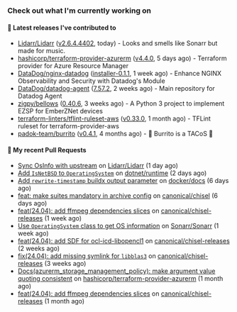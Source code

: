 ### Check out what I'm currently working on

#### 🔭 Latest releases I've contributed to

- [Lidarr/Lidarr](https://github.com/Lidarr/Lidarr) ([v2.6.4.4402](https://github.com/Lidarr/Lidarr/releases/tag/v2.6.4.4402), today) - Looks and smells like Sonarr but made for music.
- [hashicorp/terraform-provider-azurerm](https://github.com/hashicorp/terraform-provider-azurerm) ([v4.4.0](https://github.com/hashicorp/terraform-provider-azurerm/releases/tag/v4.4.0), 5 days ago) - Terraform provider for Azure Resource Manager
- [DataDog/nginx-datadog](https://github.com/DataDog/nginx-datadog) ([installer-0.1.1](https://github.com/DataDog/nginx-datadog/releases/tag/installer-0.1.1), 1 week ago) - Enhance NGINX Observability and Security with Datadog&#39;s Module
- [DataDog/datadog-agent](https://github.com/DataDog/datadog-agent) ([7.57.2](https://github.com/DataDog/datadog-agent/releases/tag/7.57.2), 2 weeks ago) - Main repository for Datadog Agent
- [zigpy/bellows](https://github.com/zigpy/bellows) ([0.40.6](https://github.com/zigpy/bellows/releases/tag/0.40.6), 3 weeks ago) - A Python 3 project to implement EZSP for EmberZNet devices
- [terraform-linters/tflint-ruleset-aws](https://github.com/terraform-linters/tflint-ruleset-aws) ([v0.33.0](https://github.com/terraform-linters/tflint-ruleset-aws/releases/tag/v0.33.0), 1 month ago) - TFLint ruleset for terraform-provider-aws
- [padok-team/burrito](https://github.com/padok-team/burrito) ([v0.4.1](https://github.com/padok-team/burrito/releases/tag/v0.4.1), 4 months ago) - 🌯 Burrito is a TACoS 🌮

#### 🔨 My recent Pull Requests

- [Sync OsInfo with upstream](https://github.com/Lidarr/Lidarr/pull/5163) on [Lidarr/Lidarr](https://github.com/Lidarr/Lidarr) (1 day ago)
- [Add `IsNetBSD` to `OperatingSystem`](https://github.com/dotnet/runtime/pull/108630) on [dotnet/runtime](https://github.com/dotnet/runtime) (2 days ago)
- [Add `rewrite-timestamp` buildx output parameter](https://github.com/docker/docs/pull/21055) on [docker/docs](https://github.com/docker/docs) (6 days ago)
- [feat: make suites mandatory in archive config](https://github.com/canonical/chisel/pull/161) on [canonical/chisel](https://github.com/canonical/chisel) (6 days ago)
- [feat(24.04): add ffmpeg dependencies slices](https://github.com/canonical/chisel-releases/pull/359) on [canonical/chisel-releases](https://github.com/canonical/chisel-releases) (1 week ago)
- [Use `OperatingSystem` class to get OS information](https://github.com/Sonarr/Sonarr/pull/7249) on [Sonarr/Sonarr](https://github.com/Sonarr/Sonarr) (1 week ago)
- [feat(24.04): add SDF for ocl-icd-libopencl1](https://github.com/canonical/chisel-releases/pull/353) on [canonical/chisel-releases](https://github.com/canonical/chisel-releases) (2 weeks ago)
- [fix(24.04): add missing symlink for `libblas3`](https://github.com/canonical/chisel-releases/pull/351) on [canonical/chisel-releases](https://github.com/canonical/chisel-releases) (3 weeks ago)
- [Docs(azurerm_storage_management_policy): make argument value quoting consistent](https://github.com/hashicorp/terraform-provider-azurerm/pull/27296) on [hashicorp/terraform-provider-azurerm](https://github.com/hashicorp/terraform-provider-azurerm) (1 month ago)
- [feat(24.04): add ffmpeg dependencies slices](https://github.com/canonical/chisel-releases/pull/328) on [canonical/chisel-releases](https://github.com/canonical/chisel-releases) (1 month ago)
